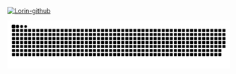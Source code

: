 [![Lorin-github](https://github-readme-stats.vercel.app/api?username=yangdongyong)](https://github.com/anuraghazra/github-readme-stats)

![yangdongyong's github activity graph](https://raw.githubusercontent.com/yangdongyong/yangdongyong/output/github-contribution-grid-snake.svg)








